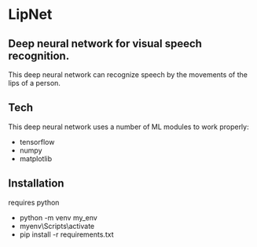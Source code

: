 # LipNet
## Deep neural network for visual speech recognition. 

This deep neural network can recognize speech by the movements of the lips of a person.

## Tech

This deep neural network uses a number of ML modules to work properly:

- tensorflow
- numpy
- matplotlib

## Installation

requires python

- python -m venv my_env
- myenv\Scripts\activate
- pip install -r requirements.txt
